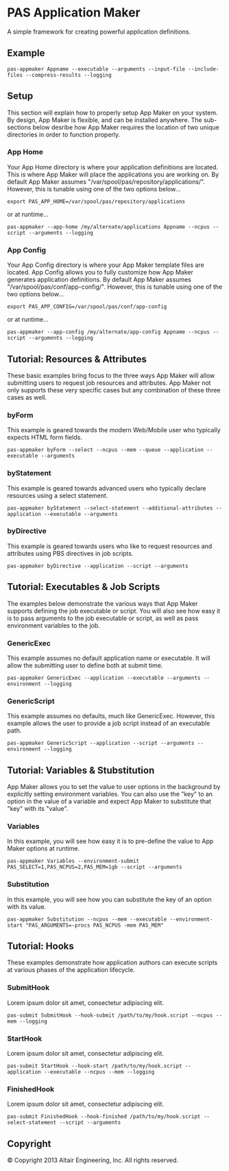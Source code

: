 # PAS Application Maker

A simple framework for creating powerful application definitions.

## Example

`pas-appmaker Appname --executable --arguments --input-file --include-files --compress-results --logging`

## Setup

This section will explain how to properly setup App Maker on your system. By design, App Maker is flexible, and can be installed anywhere.
The sub-sections below desribe how App Maker requires the location of two unique directories in order to function properly.

### App Home

Your App Home directory is where your application definitions are located. This is where App Maker will place the applications you are working on.
By default App Maker assumes "/var/spool/pas/repository/applications/". However, this is tunable using one of the two options below...

`export PAS_APP_HOME=/var/spool/pas/repository/applications`

or at runtime...

`pas-appmaker --app-home /my/alternate/applications Appname --ncpus --script --arguments --logging`

### App Config

Your App Config directory is where your App Maker template files are located. App Config allows you to fully customize how App Maker generates application definitions.
By default App Maker assumes "/var/spool/pas/conf/app-config/". However, this is tunable using one of the two options below...

`export PAS_APP_CONFIG=/var/spool/pas/conf/app-config`

or at runtime...

`pas-appmaker --app-config /my/alternate/app-config Appname --ncpus --script --arguments --logging`


## Tutorial: Resources & Attributes

These basic examples bring focus to the three ways App Maker will allow submitting users to request job resources and attributes.
App Maker not only supports these very specific cases but any combination of these three cases as well.

### byForm

This example is geared towards the modern Web/Mobile user who typically expects HTML form fields.

`pas-appmaker byForm --select --ncpus --mem --queue --application --executable --arguments`

### byStatement

This example is geared towards advanced users who typically declare resources using a select statement.

`pas-appmaker byStatement --select-statement --additional-attributes --application --executable --arguments`

### byDirective

This example is geared towards users who like to request resources and attributes using PBS directives in job scripts.

`pas-appmaker byDirective --application --script --arguments`

## Tutorial: Executables & Job Scripts

The examples below demonstrate the various ways that App Maker supports defining the job executable or script.
You will also see how easy it is to pass arguments to the job executable or script, as well as pass environment variables to the job.

### GenericExec

This example assumes no default application name or executable. It will allow the submitting user to define both at submit time.

`pas-appmaker GenericExec --application --executable --arguments --environment --logging`

### GenericScript

This example assumes no defaults, much like GenericExec. However, this example allows the user to provide a job script instead of an executable path.

`pas-appmaker GenericScript --application --script --arguments --environment --logging`


## Tutorial: Variables & Stubstitution

App Maker allows you to set the value to user options in the background by explicitly setting environment variables. You can also use the "key" to an option in the value of a variable
and expect App Maker to substitute that "key" with its "value".

### Variables

In this example, you will see how easy it is to pre-define the value to App Maker options at runtime.

`pas-appmaker Variables --environment-submit PAS_SELECT=1,PAS_NCPUS=2,PAS_MEM=1gb --script --arguments`

### Substitution

In this example, you will see how you can substitute the key of an option with its value.

`pas-appmaker Substitution --ncpus --mem --executable --environment-start "PAS_ARGUMENTS=-procs PAS_NCPUS -mem PAS_MEM"`

## Tutorial: Hooks

These examples demonstrate how application authors can execute scripts at various phases of the application lifecycle.

### SubmitHook

Lorem ipsum dolor sit amet, consectetur adipiscing elit.

`pas-submit SubmitHook --hook-submit /path/to/my/hook.script --ncpus --mem --logging`

### StartHook

Lorem ipsum dolor sit amet, consectetur adipiscing elit.

`pas-submit StartHook --hook-start /path/to/my/hook.script --application --executable --ncpus --mem --logging`

### FinishedHook

Lorem ipsum dolor sit amet, consectetur adipiscing elit.

`pas-submit FinishedHook --hook-finished /path/to/my/hook.script --select-statement --script --arguments`

## Copyright

© Copyright 2013 Altair Engineering, Inc. All rights reserved.